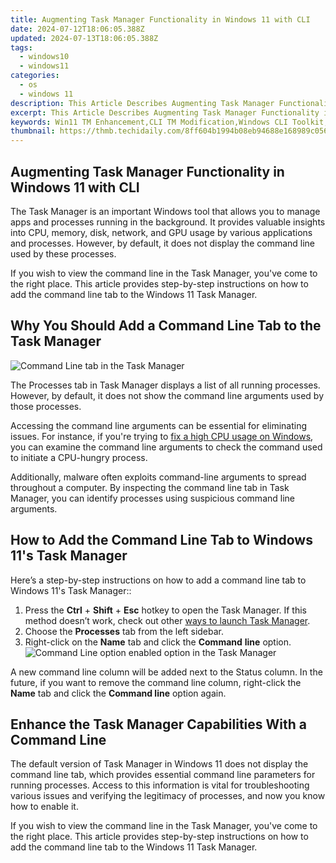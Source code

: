 ```yaml
---
title: Augmenting Task Manager Functionality in Windows 11 with CLI
date: 2024-07-12T18:06:05.388Z
updated: 2024-07-13T18:06:05.388Z
tags:
  - windows10
  - windows11
categories:
  - os
  - windows 11
description: This Article Describes Augmenting Task Manager Functionality in Windows 11 with CLI
excerpt: This Article Describes Augmenting Task Manager Functionality in Windows 11 with CLI
keywords: Win11 TM Enhancement,CLI TM Modification,Windows CLI Toolkit,TM Function Improvement,Task Manager Update,Command Line Editor,System Utility Tools
thumbnail: https://thmb.techidaily.com/8ff604b1994b08eb94688e168989c0566c68ac5579a7ef54ad52cac70e587e21.jpg
---
```


## Augmenting Task Manager Functionality in Windows 11 with CLI

 The Task Manager is an important Windows tool that allows you to manage apps and processes running in the background. It provides valuable insights into CPU, memory, disk, network, and GPU usage by various applications and processes. However, by default, it does not display the command line used by these processes.

 If you wish to view the command line in the Task Manager, you've come to the right place. This article provides step-by-step instructions on how to add the command line tab to the Windows 11 Task Manager.

## Why You Should Add a Command Line Tab to the Task Manager

![Command Line tab in the Task Manager](https://static1.makeuseofimages.com/wordpress/wp-content/uploads/2023/08/command-line-tab.jpg)

 The Processes tab in Task Manager displays a list of all running processes. However, by default, it does not show the command line arguments used by those processes.

 Accessing the command line arguments can be essential for eliminating issues. For instance, if you're trying to [fix a high CPU usage on Windows](https://www.makeuseof.com/tag/fix-high-cpu-usage-windows/), you can examine the command line arguments to check the command used to initiate a CPU-hungry process.

 Additionally, malware often exploits command-line arguments to spread throughout a computer. By inspecting the command line tab in Task Manager, you can identify processes using suspicious command line arguments.

## How to Add the Command Line Tab to Windows 11's Task Manager

 Here’s a step-by-step instructions on how to add a command line tab to Windows 11's Task Manager::

1. Press the **Ctrl** \+ **Shift** \+ **Esc** hotkey to open the Task Manager. If this method doesn’t work, check out other [ways to launch Task Manager](https://www.makeuseof.com/how-to-access-task-manager-on-windows-11/).
2. Choose the **Processes** tab from the left sidebar.
3. Right-click on the **Name** tab and click the **Command** **line** option.  
![Command Line option enabled option in the Task Manager](https://static1.makeuseofimages.com/wordpress/wp-content/uploads/2023/08/command-line-option-enabled.jpg)

 A new command line column will be added next to the Status column. In the future, if you want to remove the command line column, right-click the **Name** tab and click the **Command line** option again.

## Enhance the Task Manager Capabilities With a Command Line

 The default version of Task Manager in Windows 11 does not display the command line tab, which provides essential command line parameters for running processes. Access to this information is vital for troubleshooting various issues and verifying the legitimacy of processes, and now you know how to enable it.

 If you wish to view the command line in the Task Manager, you've come to the right place. This article provides step-by-step instructions on how to add the command line tab to the Windows 11 Task Manager.



<ins class="adsbygoogle"
      style="display:block"
      data-ad-client="ca-pub-7571918770474297"
      data-ad-slot="8358498916"
      data-ad-format="auto"
      data-full-width-responsive="true"></ins>
